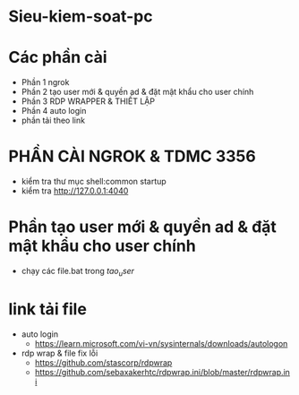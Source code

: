 
# Sieu-kiem-soat-pc
# Các phần cài 
+ Phần 1 ngrok
+ Phần 2 tạo user mới & quyền ad & đặt mật khẩu cho user chính 
+ Phần 3 RDP WRAPPER & THIẾT LẬP
+ Phần 4 auto login
+ phần tải theo link

# PHẦN CÀI NGROK & TDMC 3356
- kiểm tra thư mục shell:common startup
- kiểm tra http://127.0.0.1:4040

# Phần tạo user mới & quyền ad & đặt mật khẩu cho user chính 
+ chạy các file.bat trong $tao_user$

# link tải file
+ auto login
   + https://learn.microsoft.com/vi-vn/sysinternals/downloads/autologon
+ rdp wrap & file fix lỗi
  + https://github.com/stascorp/rdpwrap
  + https://github.com/sebaxakerhtc/rdpwrap.ini/blob/master/rdpwrap.ini
